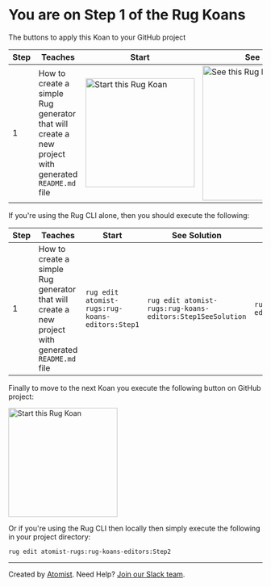 # You are on Step 1 of the Rug Koans

The buttons to apply this Koan to your GitHub project

Step | Teaches | Start | See Solution | Apply Solution
-----|-------- | ------|--------------- | ----------------------
 1 | How to create a simple Rug generator that will create a new project with generated `README.md` file | [<img src="http://images.atomist.com/button/start-koan.png" width="216" alt="Start this Rug Koan"/>](https://api.atomist.com/v1/projects/editors/a219b2a6-3d1f-4445-858f-af9059a8f935) | [<img src="http://images.atomist.com/button/see-koan-solution.png" width="267" alt="See this Rug Koan Solution"/>](https://api.atomist.com/v1/projects/editors/73f2146b-9851-4115-862d-ffc9a9257d5e) | [<img src="http://images.atomist.com/button/apply-koan-solution.png" width="267" alt="Apply this Rug Koan Solution"/>](https://api.atomist.com/v1/projects/editors/e2aa28cc-d2e5-4a9a-9273-4680bd15438a)

If you're using the Rug CLI alone, then you should execute the following:

Step | Teaches | Start | See Solution | Apply Solution
-----|-------- | ------|--------------- | ----------------------
 1 | How to create a simple Rug generator that will create a new project with generated `README.md` file | `rug edit atomist-rugs:rug-koans-editors:Step1` | `rug edit atomist-rugs:rug-koans-editors:Step1SeeSolution` | `rug edit atomist-rugs:rug-koans-editors:Step1OverwriteWithSolution`

Finally to move to the next Koan you execute the following button on GitHub project:

[<img src="http://images.atomist.com/button/start-koan.png" width="216" alt="Start this Rug Koan"/>](https://api.atomist.com/v1/projects/editors/9277d901-f391-498b-8b7d-b17074cf8273)

Or if you're using the Rug CLI then locally then simply execute the following in your project directory:

```
rug edit atomist-rugs:rug-koans-editors:Step2
```

---
Created by [Atomist][atomist].
Need Help?  [Join our Slack team][slack].

[atomist]: https://www.atomist.com/
[slack]: https://join.atomist.com/
